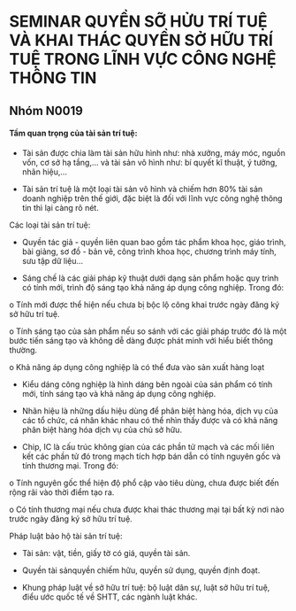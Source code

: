# SEMINAR QUYỀN SỠ HỬU TRÍ TUỆ VÀ KHAI THÁC QUYỀN SỞ HỮU TRÍ TUỆ TRONG LĨNH VỰC CÔNG NGHỆ THÔNG TIN 
## Nhóm N0019
#### Tầm quan trọng của tài sản trí tuệ:

- Tài sản được chia làm tài sản hữu hình như: nhà xưởng, máy móc, nguồn vốn, cơ sở hạ tầng,… và tài sản vô hình như: bí quyết kĩ thuật, ý tưởng, nhãn hiệu,…

- Tài sản trí tuệ là một loại tài sản vô hình và chiếm hơn 80% tài sản doanh nghiệp trên thế giới, đặc biệt là đối với lĩnh vực công nghệ thông tin thì lại càng rõ nét.

Các loại tài sản trí tuệ:

- Quyền tác giả - quyền liên quan bao gồm tác phẩm khoa học, giáo trình, bài giảng, sơ đồ - bản vẽ, công trình khoa học, chương trình máy tính, sưu tập dữ liệu...

- Sáng chế là các giải pháp kỹ thuật dưới dạng sản phẩm hoặc quy trình có tính mới, trình độ sáng tạo khả năng áp dụng công nghiệp. Trong đó:

o Tính mới được thể hiện nếu chưa bị bộc lộ công khai trước ngày đăng ký sở hữu trí tuệ.

o Tính sáng tạo của sản phẩm nếu so sánh với các giải pháp trước đó là một bước tiến sáng tạo và không dễ dàng được phát minh với hiểu biết thông thường.

o Khả năng áp dụng công nghiệp là có thể đưa vào sản xuất hàng loạt

- Kiểu dáng công nghiệp là hình dáng bên ngoài của sản phẩm có tính mới, tính sáng tạo và khả năng áp dụng công nghiệp.

- Nhãn hiệu là những dấu hiệu dùng để phân biệt hàng hóa, dịch vụ của các tổ chức, cá nhân khác nhau có thể nhìn thấy được và có khả năng phân biệt hàng hóa dịch vụ của chủ sở hữu.

- Chip, IC là cấu trúc không gian của các phần tử mạch và các mối liên kết các phần tử đó trong mạch tích hợp bán dẫn có tính nguyên gốc và tính thương mại. Trong đó:

o Tính nguyên gốc thể hiện độ phổ cập vào tiêu dùng, chưa được biết đến rộng rãi vào thời điểm tạo ra.

o Có tính thương mại nếu chưa được khai thác thương mại tại bất kỳ nơi nào trước ngày đăng ký sở hữu trí tuệ.

Pháp luật bảo hộ tài sản trí tuệ:

- Tài sản: vật, tiền, giấy tờ có giá, quyền tài sản.

- Quyền tài sảnquyền chiếm hữu, quyền sử dụng, quyền định đoạt.

- Khung pháp luật về sở hữu trí tuệ: bộ luật dân sự, luật sở hữu trí tuệ, điểu ước quốc tế về SHTT, các ngành luật khác.
